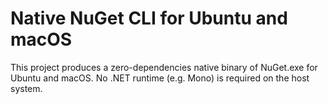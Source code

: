 # Native NuGet CLI for Ubuntu and macOS

This project produces a zero-dependencies native binary of NuGet.exe for
Ubuntu and macOS. No .NET runtime (e.g. Mono) is required on the host system.